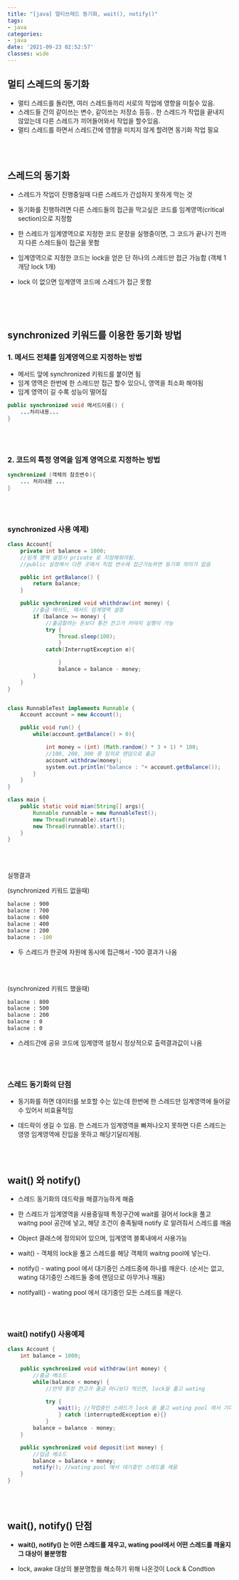 ```yaml
---
title: "[java] 멀티쓰레드 동기화, wait(), notify()"
tags:
- java
categories:
- java
date: '2021-09-23 02:52:57'
classes: wide
---
```


## 멀티 스레드의 동기화
- 멀티 스레드를 돌리면, 여러 스레드들끼리 서로의 작업에 영향을 미칠수 있음.
- 스레드들 간의 같이쓰는 변수, 같이쓰는 저장소 등등.. 한 스레드가 작업을 끝내지 않았는데 다른 스레드가 끼어들어와서 작업을 할수있음.
- 멀티 스레드를 하면서 스레드간에 영향을 미치지 않게 할려면 동기화 작업 필요

<br>
<br>

## 스레드의 동기화
- 스레드가 작업이 진행중일때 다른 스레드가 간섭하지 못하게 막는 것

- 동기화를 진행하려면 다른 스레드들의 접근을 막고싶은 코드를 임계영역(critical section)으로 지정함

- 한 스레드가 임계영역으로 지정한 코드 문장을 실행중이면, 그 코드가 끝나기 전까지 다른 스레드들이 접근을 못함 

- 임계영역으로 지정한 코드는 lock을 얻은 단 하나의 스레드만 접근 가능함 (객체 1개당 lock 1개)

- lock 이 없으면 임계영역 코드에 스레드가 접근 못함

<br>
<br>
<br>


## synchronized 키워드를 이용한 동기화 방법
### 1. 메서드 전체를 임계영역으로 지정하는 방법
- 메서드 앞에 synchronized 키워드를 붙이면 됨
- 임계 영역은 한번에 한 스레드만 접근 할수 있으니, 영역을 최소화 해야됨
- 임계 영역이 길 수록 성능이 떨어짐

```java
public synchronized void 메서드이름() {
    ...처리내용...
}
```

<br>
<br>

### 2. 코드의 특정 영역을 임계 영역으로 지정하는 방법
```java
synchronized (객체의 참조변수){
    ... 처리내용 ...
}
```

<br>
<br>

### synchronized 사용 예제)
```java
class Account{
    private int balance = 1000;
    //임계 영역 설정시 private 로 지정해줘야됨.
    //public 설정해서 다른 곳에서 직접 변수에 접근가능하면 동기화 의미가 없음

    public int getBalance() {
        return balance;
    }

    public synchronized void whithdraw(int money) {
        //출금 메서드, 메서드 임계영역 설정
        if (balance >= money) {
            //출금할려는 돈보다 통잔 잔고가 커야지 실행이 가능
            try { 
                Thread.sleep(100);
                }
            catch(InterruptException e){

                }
                balance = balance - money;
        }
    }
}


class RunnableTest implements Runnable {
    Account account = new Account();

    public void run() {
        while(account.getBalance() > 0){

            int money = (int) (Math.random() * 3 + 1) * 100;
            //100, 200, 300 중 임의로 랜덤으로 출금
            account.withdraw(money);
            system.out.println("balance : "+ account.getBalance()); 
        }
    }
}

class main {
    public static void mian(String[] args){
        Runnable runnable = new RunnableTest();
        new Thread(runnable).start();
        new Thread(runnable).start();
    }
}
```
<br/>
<br/>

실행결과
<br/>

(synchronized 키워드 없을때)
```bash
balacne : 900
balacne : 700
balacne : 600
balacne : 400
balacne : 200
balacne : -100
```

- 두 스레드가 한곳에 자원에 동시에 접근해서 -100 결과가 나옴

<br/>
<br/>

(synchronized 키워드 했을때)
```bash
balacne : 800
balacne : 500
balacne : 200
balacne : 0
balacne : 0
```

- 스레드간에 공유 코드에 임계영역 설정시 정상적으로 출력결과값이 나옴

<br/>
<br/>

### 스레드 동기화의 단점
- 동기화를 하면 데이터를 보호할 수는 있는데 한번에 한 스레드만 임계영역에 들어갈 수 있어서 비효율적임

- 데드락이 생길 수 있음. 한 스레드가 임계영역을 빠져나오지 못하면 다른 스레드는 영영 임계영역에 진입을 못하고 해당기달리게됨.

<br/>
<br/>

## wait() 와 notify()
- 스레드 동기화의 데드락을 해결가능하게 해줌

- 한 스레드가 임계영역을 사용중일때 특정구간에 wait를 걸어서 lock을 풀고 waitng pool 공간에 넣고, 해당 조건이 충족될때 notify 로 알려줘서 스레드를 깨움

- Object 클래스에 정의되어 있으며, 임계영역 블록내에서 사용가능

- wait() - 객체의 lock을 풀고 스레드를 해당 객체의 waitng pool에 넣는다.

- notify() - wating pool 에서 대기중인 스레드중에 하나를 깨운다. (순서는 없고, wating 대기중인 스레드들 중에 랜덤으로 아무거나 깨움)

- notifyall() - wating pool 에서 대기중인 모든 스레드를 깨운다.

<br/>
<br/>

### wait() notify() 사용예제
```java
class Account {
    int balance = 1000;

    public synchronized void withdraw(int money) {
        //출금 메소드
        while(balance < money) {
            //만약 통장 잔고가 출금 머니보다 적으면, lock을 풀고 wating

            try {
                wait(); //작업중인 스레드가 lock 을 풀고 wating pool 에서 기다림
                } catch (interruptedException e){}
            }
        balance = balance - money;
    }

    public synchronized void deposit(int money) {
        //입금 메소드
        balance = balance + money;
        notify(); //wating pool 에서 대기중인 스레드를 깨움
    }
}
```

<br/>
<br/>

## wait(), notify() 단점

- **wait(), notify() 는 어떤 스레드를 재우고, wating pool에서 어떤 스레드를 깨울지 그 대상이 불분명함**

- lock, awake 대상의 불분명함을 해소하기 위해 나온것이 Lock & Condtion